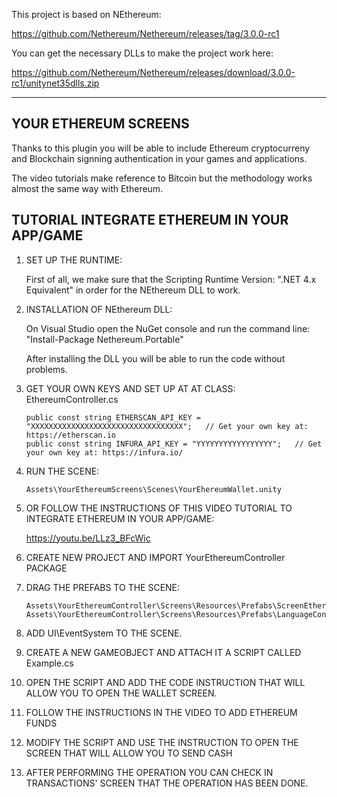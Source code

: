 This project is based on NEthereum:

https://github.com/Nethereum/Nethereum/releases/tag/3.0.0-rc1

You can get the necessary DLLs to make the project work here:

https://github.com/Nethereum/Nethereum/releases/download/3.0.0-rc1/unitynet35dlls.zip

--------------------------
YOUR ETHEREUM SCREENS
--------------------------

Thanks to this plugin you will be able to include Ethereum cryptocurreny and Blockchain signning authentication
in your games and applications.

The video tutorials make reference to Bitcoin but the methodology works almost the same way with Ethereum.

TUTORIAL INTEGRATE ETHEREUM IN YOUR APP/GAME
-----------------------------------------------

 1. SET UP THE RUNTIME:

	First of all, we make sure that the Scripting Runtime Version: ".NET 4.x Equivalent" in order for the NEthereum DLL to work.

 2. INSTALLATION OF NEthereum DLL:
 
	On Visual Studio open the NuGet console and run the command line: "Install-Package Nethereum.Portable"
	
	After installing the DLL you will be able to run the code without problems.

 3. GET YOUR OWN KEYS AND SET UP AT AT CLASS: EthereumController.cs

		public const string ETHERSCAN_API_KEY = "XXXXXXXXXXXXXXXXXXXXXXXXXXXXXXXXXX";   // Get your own key at: https://etherscan.io
        public const string INFURA_API_KEY = "YYYYYYYYYYYYYYYYY";   // Get your own key at: https://infura.io/
	
 4. RUN THE SCENE:
 
		Assets\YourEthereumScreens\Scenes\YourEhereumWallet.unity
		
 5. OR FOLLOW THE INSTRUCTIONS OF THIS VIDEO TUTORIAL TO INTEGRATE ETHEREUM IN YOUR APP/GAME:
 
	https://youtu.be/LLz3_BFcWic

 6. CREATE NEW PROJECT AND IMPORT YourEthereumController PACKAGE
 
 7. DRAG THE PREFABS TO THE SCENE:
 
		Assets\YourEthereumController\Screens\Resources\Prefabs\ScreenEthereumController.prefab
		Assets\YourEthereumController\Screens\Resources\Prefabs\LanguageController.prefab
		
 8. ADD UI\EventSystem TO THE SCENE.
 
 9. CREATE A NEW GAMEOBJECT AND ATTACH IT A SCRIPT CALLED Example.cs
 
 10. OPEN THE SCRIPT AND ADD THE CODE INSTRUCTION THAT WILL ALLOW YOU TO OPEN THE WALLET SCREEN.
 
 11. FOLLOW THE INSTRUCTIONS IN THE VIDEO TO ADD ETHEREUM FUNDS
 
 12. MODIFY THE SCRIPT AND USE THE INSTRUCTION TO OPEN THE SCREEN THAT WILL ALLOW YOU TO SEND CASH
 
 13. AFTER PERFORMING THE OPERATION YOU CAN CHECK IN TRANSACTIONS' SCREEN THAT THE OPERATION HAS BEEN DONE.
